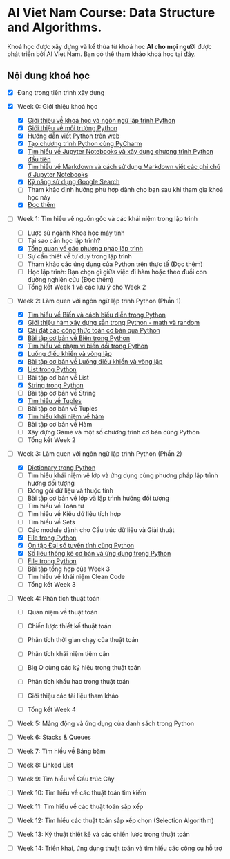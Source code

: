 # AI Viet Nam Course: Data Structure and Algorithms.

Khoá học được xây dựng và kế thừa từ khoá học **AI cho mọi người** được phát triển bởi AI Viet Nam. Bạn có thể tham khảo khoá học tại [đây](https://aivietnam.ai/courses/aisummer2019/).

## Nội dung khoá học

- [X] Đang trong tiến trình xây dựng

- [X] Week 0: Giới thiệu khoá học
  - [X] [Giới thiệu về khoá học và ngôn ngữ lập trình Python](Week0/W0-Intro.md)
  - [X] [Giới thiệu về môi trường Python](Week0/W0-Python-Environment.md)
  - [X] [Hướng dẫn viết Python trên web](https://aivietnam.ai/courses/aisummer2019/lessons/dai-so-tuyen-tinh-co-ban/)
  - [X] [Tạo chương trình Python cùng PyCharm](https://aivietnam.ai/courses/aisummer2019/lessons/huong-dan-su-dung-pycharm/)
  - [X] [Tìm hiểu về Jupyter Notebooks và xây dựng chương trình Python đầu tiên](Week0/W0-Jupyter-Notebook.md)
  - [X] [Tìm hiểu về Markdown và cách sử dụng Markdown viết các ghi chú ở Jupyter Notebooks](Week0/W0-Markdown-Guide.md)
  - [X] [Kỹ năng sử dụng Google Search](https://aivietnam.ai/courses/aisummer2019/lessons/ky-nang-su-dung-google-search/)
  - [ ] Tham khảo định hướng phù hợp dành cho bạn sau khi tham gia khoá học này
  - [X] [Đọc thêm](Week0/W0-Data-Structure-And-Algorithm-Intro.md)
 
- [ ] Week 1: Tìm hiểu về nguồn gốc và các khái niệm trong lập trình
  - [ ] Lược sử ngành Khoa học máy tính
  - [ ] Tại sao cần học lập trình?
  - [X] [Tổng quan về các phương pháp lập trình](Week1/W1-Programming-Paradigms.md) 
  - [ ] Sự cần thiết về tư duy trong lập trình
  - [ ] Tham khảo các ứng dụng của Python trên thực tế (Đọc thêm)
  - [ ] Học lập trình: Bạn chọn gì giữa việc đi hàm hoặc theo đuổi con đường nghiên cứu (Đọc thêm)
  - [ ] Tổng kết Week 1 và các lưu ý cho Week 2
  
- [ ] Week 2: Làm quen với ngôn ngữ lập trình Python (Phần 1)
  - [X] [Tìm hiểu về Biến và cách biểu diễn trong Python](https://github.com/ngbao161199/AIVN-Data-Structure-And-Algorithms/blob/master/Week2/W2-Variables-And-Expression.ipynb)
  - [X] [Giới thiệu hàm xây dựng sẵn trong Python - math và random](https://aivietnam.ai/courses/aisummer2019/lessons/ham-xay-dung-san-trong-python-math-random-va-string/)
  - [X] [Cài đặt các công thức toán cơ bản qua Python](https://aivietnam.ai/courses/aisummer2019/lessons/bai-tap-cai-cac-cong-thuc-toan-co-ban/)
  - [X] [Bài tập cơ bản về Biến trong Python](Week2/W2-Exercise01.md)
  - [X] [Tìm hiểu về phạm vi biến đổi trong Python](Week2/W2-Variable-Scope.ipynb)
  - [X] [Luồng điều khiển và vòng lặp](Week2/W2-Flow-control-and-Iterations.ipynb)
  - [X] [Bài tập cơ bản về Luồng điều khiển và vòng lặp](Week2/W2-Exercise02.md)
  - [X] [List trong Python](https://aivietnam.ai/courses/aisummer2019/lessons/list-python/)
  - [ ] Bài tập cơ bản về List
  - [X] [String trong Python](https://aivietnam.ai/courses/aisummer2019/lessons/string-trong-python/)
  - [ ] Bài tập cơ bản về String
  - [X] [Tìm hiểu về Tuples](Week2/W2-Tuples.ipynb)
  - [ ] Bài tập cơ bản về Tuples 
  - [X] [Tìm hiểu khái niệm về hàm](https://aivietnam.ai/courses/aisummer2019/lessons/xay-dung-ham-trong-python/)
  - [ ] Bài tập cơ bản về Hàm
  - [ ] Xây dựng Game và một số chương trình cơ bản cùng Python
  - [ ] Tổng kết Week 2
  
- [ ] Week 3: Làm quen với ngôn ngữ lập trình Python (Phần 2)
  - [X] [Dictionary trong Python](https://aivietnam.ai/courses/aisummer2019/lessons/dictionary-python/)
  - [ ] Tìm hiểu khái niệm về lớp và ứng dụng cùng phương pháp lập trình hướng đối tượng
  - [ ] Đóng gói dữ liệu và thuộc tính
  - [ ] Bài tập cơ bản về lớp và lập trình hướng đối tượng
  - [ ] Tìm hiểu về Toán tử
  - [ ] Tìm hiểu về Kiểu dữ liệu tích hợp
  - [ ] Tìm hiểu về Sets
  - [ ] Các module dành cho Cấu trúc dữ liệu và Giải thuật
  - [X] [File trong Python](https://aivietnam.ai/courses/aisummer2019/lessons/file-trong-python/)
  - [X] [Ôn tập Đại số tuyến tính cùng Python](https://aivietnam.ai/courses/aisummer2019/lessons/dai-so-tuyen-tinh-co-ban/)
  - [X] [Số liệu thống kê cơ bản và ứng dụng trong Python](https://aivietnam.ai/courses/aisummer2019/lessons/statistics-co-ban/)
  - [ ] [File trong Python](https://aivietnam.ai/courses/aisummer2019/lessons/file-trong-python/)
  - [ ] Bài tập tổng hợp của Week 3
  - [ ] Tìm hiểu về khái niệm Clean Code
  - [ ] Tổng kết Week 3

- [ ] Week 4: Phân tích thuật toán
  - [ ] Quan niệm về thuật toán
  - [ ] Chiến lược thiết kế thuật toán
  - [ ] Phân tích thời gian chạy của thuật toán
  - [ ] Phân tích khái niệm tiệm cận
  - [ ] Big O cùng các ký hiệu trong thuật toán
  - [ ] Phân tích khấu hao trong thuật toán
  - [ ] Giới thiệu các tài liệu tham khảo
  - [ ] Tổng kết Week 4
  

- [ ] Week 5: Mảng động và ứng dụng của danh sách trong Python

- [ ] Week 6: Stacks & Queues

- [ ] Week 7: Tìm hiểu về Bảng băm

- [ ] Week 8: Linked List

- [ ] Week 9: Tìm hiểu về Cấu trúc Cây

- [ ] Week 10: Tìm hiểu về các thuật toán tìm kiếm

- [ ] Week 11: Tìm hiểu về các thuật toán sắp xếp

- [ ] Week 12: Tìm hiểu các thuật toán sắp xếp chọn (Selection Algorithm)

- [ ] Week 13: Kỹ thuật thiết kế và các chiến lược trong thuật toán

- [ ] Week 14: Triển khai, ứng dụng thuật toán và tìm hiểu các công cụ hỗ trợ

 
